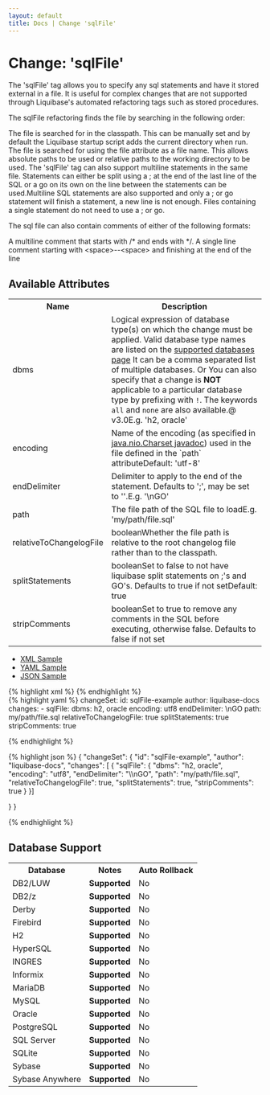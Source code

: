 ```yaml
---
layout: default
title: Docs | Change 'sqlFile'
---
```


<!-- ====================================================== -->
<!-- GENERATED BY ChangeDocGenerator DO NOT MODIFY MANUALLY -->
<!-- ====================================================== -->

  <script>
  $(function() {
    $( "#changelog-tabs" ).tabs();
  });
</script>

# Change: 'sqlFile'

The 'sqlFile' tag allows you to specify any sql statements and have it stored external in a file. It is useful for complex changes that are not supported through Liquibase's automated refactoring tags such as stored procedures.

The sqlFile refactoring finds the file by searching in the following order:

The file is searched for in the classpath. This can be manually set and by default the Liquibase startup script adds the current directory when run.
The file is searched for using the file attribute as a file name. This allows absolute paths to be used or relative paths to the working directory to be used.
The 'sqlFile' tag can also support multiline statements in the same file. Statements can either be split using a ; at the end of the last line of the SQL or a go on its own on the line between the statements can be used.Multiline SQL statements are also supported and only a ; or go statement will finish a statement, a new line is not enough. Files containing a single statement do not need to use a ; or go.

The sql file can also contain comments of either of the following formats:

A multiline comment that starts with /\* and ends with \*/.
A single line comment starting with &lt;space&gt;--&lt;space&gt; and finishing at the end of the line

## Available Attributes ##

<table class='attribs'>
<tr><th>Name</th><th>Description</th></tr>
<tr><td class="name">dbms</td><td class="desc">Logical expression of database type(s) on which the change must be applied. Valid database type names are listed on the <a href='../../databases.html'>supported databases page</a>
It can be a comma separated list of multiple databases.
Or You can also specify that a change is <b>NOT</b> applicable to a particular database type by prefixing with <code>!</code>. The keywords <code>all</code> and <code>none</code> are also available.<span class="right"><span class="since">@ v3.0</span><span class="sample">E.g. <span class="val">&#x27;h2, oracle&#x27;</span></span></span></td></tr>
<tr><td class="name">encoding</td><td class="desc">Name of the encoding (as specified in <a href="http://docs.oracle.com/javase/7/docs/api/java/nio/charset/Charset.html">java.nio.Charset javadoc</a>) used in the file defined in the `path` attribute<span class="right"><span class="default">Default: <span class="val">&#x27;utf-8&#x27;</span></span></span></td></tr>
<tr><td class="name">endDelimiter</td><td class="desc">Delimiter to apply to the end of the statement. Defaults to ';', may be set to ''.<span class="right"><span class="sample">E.g. <span class="val">&#x27;\nGO&#x27;</span></span></span></td></tr>
<tr><td class="name" required>path</td><td class="desc">The file path of the SQL file to load<span class="right"><span class="sample">E.g. <span class="val">&#x27;my/path/file.sql&#x27;</span></span></span></td></tr>
<tr><td class="name">relativeToChangelogFile</td><td class="desc"><span class="type">boolean</span>Whether the file path is relative to the root changelog file rather than to the classpath.<span class="right"></span></td></tr>
<tr><td class="name">splitStatements</td><td class="desc"><span class="type">boolean</span>Set to false to not have liquibase split statements on ;'s and GO's. Defaults to true if not set<span class="right"><span class="default">Default: <span class="val">true</span></span></span></td></tr>
<tr><td class="name">stripComments</td><td class="desc"><span class="type">boolean</span>Set to true to remove any comments in the SQL before executing, otherwise false. Defaults to false if not set<span class="right"></span></td></tr>
</table>

<div id='changelog-tabs'>
<ul>
    <li><a href="#tab-xml">XML Sample</a></li>
    <li><a href="#tab-yaml">YAML Sample</a></li>
    <li><a href="#tab-json">JSON Sample</a></li>
  </ul>
<div id='tab-xml'>
{% highlight xml %}
<changeSet author="liquibase-docs" id="sqlFile-example">
    <sqlFile dbms="h2, oracle"
            encoding="utf8"
            endDelimiter="\nGO"
            path="my/path/file.sql"
            relativeToChangelogFile="true"
            splitStatements="true"
            stripComments="true"/>
</changeSet>
{% endhighlight %}
</div>
<div id='tab-yaml'>
{% highlight yaml %}
changeSet:
  id: sqlFile-example
  author: liquibase-docs
  changes:
  - sqlFile:
      dbms: h2, oracle
      encoding: utf8
      endDelimiter: \nGO
      path: my/path/file.sql
      relativeToChangelogFile: true
      splitStatements: true
      stripComments: true

{% endhighlight %}
</div>
<div id='tab-json'>
{% highlight json %}
{
  "changeSet": {
    "id": "sqlFile-example",
    "author": "liquibase-docs",
    "changes": [
      {
        "sqlFile": {
          "dbms": "h2, oracle",
          "encoding": "utf8",
          "endDelimiter": "\\nGO",
          "path": "my/path/file.sql",
          "relativeToChangelogFile": true,
          "splitStatements": true,
          "stripComments": true
        }
      }]
    
  }
}

{% endhighlight %}
</div>
</div>


## Database Support

<table style='border:1;'>
<tr><th>Database</th><th>Notes</th><th>Auto Rollback</th></tr>
<tr><td>DB2/LUW</td><td><b>Supported</b></td><td>No</td></tr>
<tr><td>DB2/z</td><td><b>Supported</b></td><td>No</td></tr>
<tr><td>Derby</td><td><b>Supported</b></td><td>No</td></tr>
<tr><td>Firebird</td><td><b>Supported</b></td><td>No</td></tr>
<tr><td>H2</td><td><b>Supported</b></td><td>No</td></tr>
<tr><td>HyperSQL</td><td><b>Supported</b></td><td>No</td></tr>
<tr><td>INGRES</td><td><b>Supported</b></td><td>No</td></tr>
<tr><td>Informix</td><td><b>Supported</b></td><td>No</td></tr>
<tr><td>MariaDB</td><td><b>Supported</b></td><td>No</td></tr>
<tr><td>MySQL</td><td><b>Supported</b></td><td>No</td></tr>
<tr><td>Oracle</td><td><b>Supported</b></td><td>No</td></tr>
<tr><td>PostgreSQL</td><td><b>Supported</b></td><td>No</td></tr>
<tr><td>SQL Server</td><td><b>Supported</b></td><td>No</td></tr>
<tr><td>SQLite</td><td><b>Supported</b></td><td>No</td></tr>
<tr><td>Sybase</td><td><b>Supported</b></td><td>No</td></tr>
<tr><td>Sybase Anywhere</td><td><b>Supported</b></td><td>No</td></tr>
</table>
